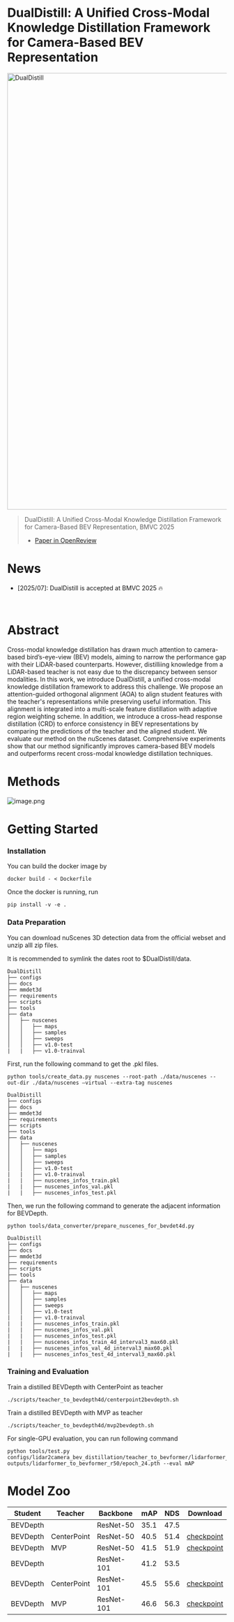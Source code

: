 # DualDistill: A Unified Cross-Modal Knowledge Distillation Framework for Camera-Based BEV Representation

<div align="center">

</div>

<!-- [DualDistill.mp4](https://drive.google.com/file/d/11savWOoJLVAy4MJ_RomBr9WTf1d-1S6f/view?usp=share_link) -->
<!-- <video src="docs/DualDistill.mp4" controls autoplay loop muted width="640"></video> -->
<img src="docs/DualDistill.gif" width="1000" title="DualDistill" height="">

> DualDistill: A Unified Cross-Modal Knowledge Distillation Framework for Camera-Based BEV Representation, BMVC 2025
> 
> - [Paper in OpenReview](https://openreview.net/forum?id=8sek44Vz1p#discussion)

# News


- [2025/07]: DualDistill is accepted at BMVC 2025 🔥
</br>

# Abstract


Cross-modal knowledge distillation has drawn much attention to camera-based bird’s-eye-view (BEV) models, aiming to narrow the performance gap with their LiDAR-based counterparts. However, distilliing knowledge from a LiDAR-based teacher is not easy due to the discrepancy between sensor modalities. In this work, we introduce DualDistill, a unified cross-modal knowledge distillation framework to address this challenge. We propose an attention-guided orthogonal alignment (AOA) to align student features with the teacher's representations while preserving useful information. This alignment is integrated into a multi-scale feature distillation with adaptive region weighting scheme. In addition, we introduce a cross-head response distillation (CRD) to enforce consistency in BEV representations by comparing the predictions of the teacher and the aligned student. We evaluate our method on the nuScenes dataset. Comprehensive experiments show that our method significantly improves camera-based BEV models and outperforms recent cross-modal knowledge distillation techniques.

# Methods


![image.png](https://github.com/user-attachments/assets/d6a3561e-3f0d-403d-b150-067fa43bc5ce)

# Getting Started


### Installation

You can build the docker image by

```
docker build - < Dockerfile
```

Once the docker is running, run

```
pip install -v -e .
```

### Data Preparation

You can download nuScenes 3D detection data from the official webset and unzip alll zip files.

It is recommended to symlink the dates root to $DualDistill/data.

```
DualDistill
├── configs
├── docs
├── mmdet3d
├── requirements
├── scripts
├── tools
├── data
│   ├── nuscenes
│   │   ├── maps
│   │   ├── samples
│   │   ├── sweeps
│   │   ├── v1.0-test
|   |   ├── v1.0-trainval
```

First, run the following command to get the .pkl files.

```
python tools/create_data.py nuscenes --root-path ./data/nuscenes --out-dir ./data/nuscenes –virtual --extra-tag nuscenes
```

```
DualDistill
├── configs
├── docs
├── mmdet3d
├── requirements
├── scripts
├── tools
├── data
│   ├── nuscenes
│   │   ├── maps
│   │   ├── samples
│   │   ├── sweeps
│   │   ├── v1.0-test
|   |   ├── v1.0-trainval
|   |   ├── nuscenes_infos_train.pkl
|   |   ├── nuscenes_infos_val.pkl
|   |   ├── nuscenes_infos_test.pkl
```

Then, we run the following command to generate the adjacent information for BEVDepth.

```
python tools/data_converter/prepare_nuscenes_for_bevdet4d.py
```

```
DualDistill
├── configs
├── docs
├── mmdet3d
├── requirements
├── scripts
├── tools
├── data
│   ├── nuscenes
│   │   ├── maps
│   │   ├── samples
│   │   ├── sweeps
│   │   ├── v1.0-test
|   |   ├── v1.0-trainval
|   |   ├── nuscenes_infos_train.pkl
|   |   ├── nuscenes_infos_val.pkl
|   |   ├── nuscenes_infos_test.pkl
|   |   ├── nuscenes_infos_train_4d_interval3_max60.pkl
|   |   ├── nuscenes_infos_val_4d_interval3_max60.pkl
|   |   ├── nuscenes_infos_test_4d_interval3_max60.pkl
```

### Training and Evaluation

Train a distilled BEVDepth with CenterPoint as teacher

```
./scripts/teacher_to_bevdepth4d/centerpoint2bevdepth.sh
```

Train a distilled BEVDepth with MVP as teacher

```
./scripts/teacher_to_bevdepth4d/mvp2bevdepth.sh
```

For single-GPU evaluation, you can run following command

```
python tools/test.py configs/lidar2camera_bev_distillation/teacher_to_bevformer/lidarformer_to_bevformer_nus_1x1conv_r50.py outputs/lidarformer_to_bevformer_r50/epoch_24.pth --eval mAP
```

# Model Zoo

| Student | Teacher | Backbone | mAP | NDS | Download |
| --- | --- | --- | --- | --- | --- |
| BEVDepth |  | ResNet-50 | 35.1 | 47.5 | |
| BEVDepth | CenterPoint | ResNet-50 | 40.5 | 51.4 | [checkpoint](https://drive.google.com/file/d/1_3sMGlrBeMwTMkRpd01sKR9YcUw5IlwE/view?usp=sharing) |
| BEVDepth | MVP | ResNet-50 | 41.5 | 51.9 | [checkpoint](https://drive.google.com/file/d/1koNxltxt7gYNm_oBUsg05Yt_36LUyTm5/view?usp=sharing) |
| BEVDepth |  | ResNet-101 | 41.2 | 53.5 |  |
| BEVDepth | CenterPoint | ResNet-101 | 45.5 | 55.6 | [checkpoint](https://drive.google.com/file/d/1xKbFN3yDsPlZNMLlPaDh9TuQO72zwO_D/view?usp=sharing) |
| BEVDepth | MVP | ResNet-101 | 46.6 | 56.3 | [checkpoint](https://drive.google.com/file/d/1eDIbIRa7AtOcmp_1Z8H_Y3BoYOMkd829/view?usp=sharing) |
